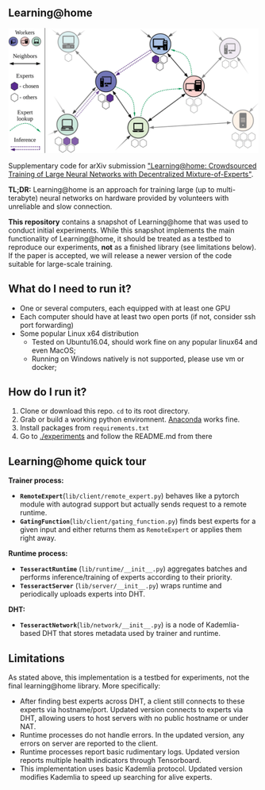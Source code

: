 ## Learning@home
![img](./scheme.png)

Supplementary code for arXiv submission ["Learning@home: Crowdsourced Training of Large Neural Networks with Decentralized Mixture-of-Experts"](https://arxiv.org/abs/2002.04013).

__TL;DR:__ Learning@home is an approach for training large (up to multi-terabyte) neural networks on hardware provided by volunteers with unreliable and slow connection.

__This repository__ contains a snapshot of Learning@home that was used to conduct initial experiments. While this snapshot implements the main functionality of Learning@home, it should be treated as a testbed to reproduce our experiments, __not__ as a finished library (see limitations below). If the paper is accepted, we will release a newer version of the code suitable for large-scale training.


## What do I need to run it?
* One or several computers, each equipped with at least one GPU
* Each computer should have at least two open ports (if not, consider ssh port forwarding)
* Some popular Linux x64 distribution
  * Tested on Ubuntu16.04, should work fine on any popular linux64 and even MacOS;
  * Running on Windows natively is not supported, please use vm or docker;

## How do I run it?
1. Clone or download this repo. `cd` to its root directory.
2. Grab or build a working python enviromnent. [Anaconda](https://www.anaconda.com/) works fine.
3. Install packages from `requirements.txt`
4. Go to [./experiments](./experiments) and follow the README.md from there


## Learning@home quick tour

__Trainer process:__
  * __`RemoteExpert`__(`lib/client/remote_expert.py`) behaves like a pytorch module with autograd support but actually sends request to a remote runtime.
  * __`GatingFunction`__(`lib/client/gating_function.py`) finds best experts for a given input and either returns them as `RemoteExpert` or applies them right away.

__Runtime process:__
  * __`TesseractRuntime`__ (`lib/runtime/__init__.py`) aggregates batches and performs inference/training of experts according to their priority. 
  * __`TesseractServer`__ (`lib/server/__init__.py`) wraps runtime and periodically uploads experts into DHT.

__DHT:__
   * __`TesseractNetwork`__(`lib/network/__init__.py`) is a node of Kademlia-based DHT that stores metadata used by trainer and runtime.

## Limitations
As stated above, this implementation is a testbed for experiments, not the final learning@home library. More specifically:

* After finding best experts across DHT, a client still connects to these experts via hostname/port. Updated version connects to experts via DHT, allowing users to host servers with no public hostname or under NAT.
* Runtime processes do not handle errors. In the updated version, any errors on server are reported to the client.
* Runtime processes report basic rudimentary logs. Updated version reports multiple health indicators through Tensorboard.
* This implementation uses basic Kademlia protocol. Updated version modifies Kademlia to speed up searching for alive experts.
